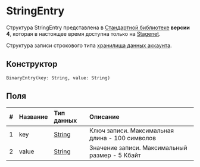 # StringEntry

<note type="warning" title="">Структура StringEntry представлена в [Стандартной библиотеке](/ru/ride/script/standard-library) **версии 4**, которая в настоящее время доступна только на [Stagenet](/ru/blockchain/blockchain-network/stage-network).</note>

Структура записи строкового типа [хранилища данных аккаунта](/ru/blockchain/account/account-data-storage).

## Конструктор

```ride
BinaryEntry(key: String, value: String)
```

## Поля

|   #   | Название | Тип данных | Описание |
| :--- | :--- | :--- | :--- |
| 1 | key | [String](/ru/ride/data-types/string) | Ключ записи. Максимальная длина - 100 символов |
| 2 | value| [String](/ru/ride/data-types/byte-vector) | Значение записи. Максимальный размер - 5 Кбайт |
